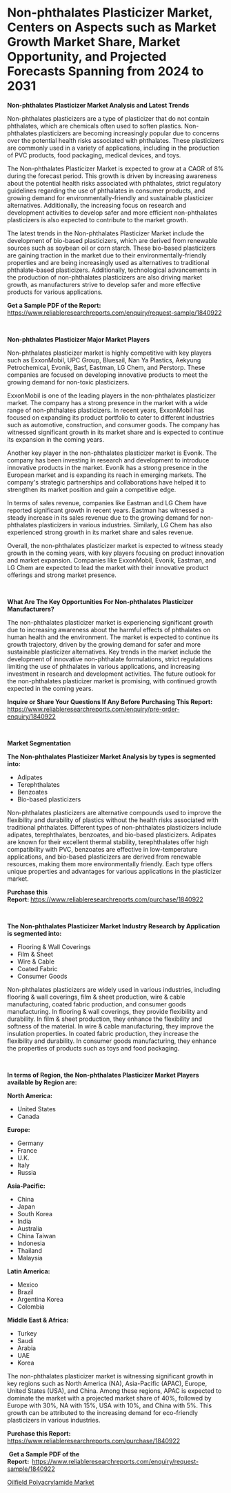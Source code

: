 <p><h1>Non-phthalates Plasticizer Market, Centers on Aspects such as Market Growth Market Share, Market Opportunity, and Projected Forecasts Spanning from 2024 to 2031</h1></p><p><strong>Non-phthalates Plasticizer Market Analysis and Latest Trends</strong></p>
<p><p>Non-phthalates plasticizers are a type of plasticizer that do not contain phthalates, which are chemicals often used to soften plastics. Non-phthalates plasticizers are becoming increasingly popular due to concerns over the potential health risks associated with phthalates. These plasticizers are commonly used in a variety of applications, including in the production of PVC products, food packaging, medical devices, and toys.</p><p>The Non-phthalates Plasticizer Market is expected to grow at a CAGR of 8% during the forecast period. This growth is driven by increasing awareness about the potential health risks associated with phthalates, strict regulatory guidelines regarding the use of phthalates in consumer products, and growing demand for environmentally-friendly and sustainable plasticizer alternatives. Additionally, the increasing focus on research and development activities to develop safer and more efficient non-phthalates plasticizers is also expected to contribute to the market growth.</p><p>The latest trends in the Non-phthalates Plasticizer Market include the development of bio-based plasticizers, which are derived from renewable sources such as soybean oil or corn starch. These bio-based plasticizers are gaining traction in the market due to their environmentally-friendly properties and are being increasingly used as alternatives to traditional phthalate-based plasticizers. Additionally, technological advancements in the production of non-phthalates plasticizers are also driving market growth, as manufacturers strive to develop safer and more effective products for various applications.</p></p>
<p><strong>Get a Sample PDF of the Report:&nbsp;</strong> <a href="https://www.reliableresearchreports.com/enquiry/request-sample/1840922">https://www.reliableresearchreports.com/enquiry/request-sample/1840922</a></p>
<p>&nbsp;</p>
<p><strong>Non-phthalates Plasticizer Major Market Players</strong></p>
<p><p>Non-phthalates plasticizer market is highly competitive with key players such as ExxonMobil, UPC Group, Bluesail, Nan Ya Plastics, Aekyung Petrochemical, Evonik, Basf, Eastman, LG Chem, and Perstorp. These companies are focused on developing innovative products to meet the growing demand for non-toxic plasticizers.</p><p>ExxonMobil is one of the leading players in the non-phthalates plasticizer market. The company has a strong presence in the market with a wide range of non-phthalates plasticizers. In recent years, ExxonMobil has focused on expanding its product portfolio to cater to different industries such as automotive, construction, and consumer goods. The company has witnessed significant growth in its market share and is expected to continue its expansion in the coming years.</p><p>Another key player in the non-phthalates plasticizer market is Evonik. The company has been investing in research and development to introduce innovative products in the market. Evonik has a strong presence in the European market and is expanding its reach in emerging markets. The company's strategic partnerships and collaborations have helped it to strengthen its market position and gain a competitive edge.</p><p>In terms of sales revenue, companies like Eastman and LG Chem have reported significant growth in recent years. Eastman has witnessed a steady increase in its sales revenue due to the growing demand for non-phthalates plasticizers in various industries. Similarly, LG Chem has also experienced strong growth in its market share and sales revenue.</p><p>Overall, the non-phthalates plasticizer market is expected to witness steady growth in the coming years, with key players focusing on product innovation and market expansion. Companies like ExxonMobil, Evonik, Eastman, and LG Chem are expected to lead the market with their innovative product offerings and strong market presence.</p></p>
<p>&nbsp;</p>
<p><strong>What Are The Key Opportunities For Non-phthalates Plasticizer Manufacturers?</strong></p>
<p><p>The non-phthalates plasticizer market is experiencing significant growth due to increasing awareness about the harmful effects of phthalates on human health and the environment. The market is expected to continue its growth trajectory, driven by the growing demand for safer and more sustainable plasticizer alternatives. Key trends in the market include the development of innovative non-phthalate formulations, strict regulations limiting the use of phthalates in various applications, and increasing investment in research and development activities. The future outlook for the non-phthalates plasticizer market is promising, with continued growth expected in the coming years.</p></p>
<p><strong>Inquire or Share Your Questions If Any Before Purchasing This Report:</strong> <a href="https://www.reliableresearchreports.com/enquiry/pre-order-enquiry/1840922">https://www.reliableresearchreports.com/enquiry/pre-order-enquiry/1840922</a></p>
<p>&nbsp;</p>
<p><strong>Market Segmentation</strong></p>
<p><strong>The Non-phthalates Plasticizer Market Analysis by types is segmented into:</strong></p>
<p><ul><li>Adipates</li><li>Terephthalates</li><li>Benzoates</li><li>Bio-based plasticizers</li></ul></p>
<p><p>Non-phthalates plasticizers are alternative compounds used to improve the flexibility and durability of plastics without the health risks associated with traditional phthalates. Different types of non-phthalates plasticizers include adipates, terephthalates, benzoates, and bio-based plasticizers. Adipates are known for their excellent thermal stability, terephthalates offer high compatibility with PVC, benzoates are effective in low-temperature applications, and bio-based plasticizers are derived from renewable resources, making them more environmentally friendly. Each type offers unique properties and advantages for various applications in the plasticizer market.</p></p>
<p><strong>Purchase this Report:&nbsp;</strong><a href="https://www.reliableresearchreports.com/purchase/1840922">https://www.reliableresearchreports.com/purchase/1840922</a></p>
<p>&nbsp;</p>
<p><strong>The Non-phthalates Plasticizer Market Industry Research by Application is segmented into:</strong></p>
<p><ul><li>Flooring & Wall Coverings</li><li>Film & Sheet</li><li>Wire & Cable</li><li>Coated Fabric</li><li>Consumer Goods</li></ul></p>
<p><p>Non-phthalates plasticizers are widely used in various industries, including flooring & wall coverings, film & sheet production, wire & cable manufacturing, coated fabric production, and consumer goods manufacturing. In flooring & wall coverings, they provide flexibility and durability. In film & sheet production, they enhance the flexibility and softness of the material. In wire & cable manufacturing, they improve the insulation properties. In coated fabric production, they increase the flexibility and durability. In consumer goods manufacturing, they enhance the properties of products such as toys and food packaging.</p></p>
<p>&nbsp;</p>
<p><strong>In terms of Region, the Non-phthalates Plasticizer Market Players available by Region are:</strong></p>
<p>
    <p> <strong> North America: </strong>
        <ul>
            <li>United States</li>
            <li>Canada</li>
        </ul>
        </p> 
    <p> <strong> Europe: </strong>
        <ul>
            <li>Germany</li>
            <li>France</li>
            <li>U.K.</li>
            <li>Italy</li>
            <li>Russia</li>
        </ul>
        </p> 
    <p> <strong> Asia-Pacific: </strong>
        <ul>
            <li>China</li>
            <li>Japan</li>
            <li>South Korea</li>
            <li>India</li>
            <li>Australia</li>
            <li>China Taiwan</li>
            <li>Indonesia</li>
            <li>Thailand</li>
            <li>Malaysia</li>
        </ul>
        </p> 
    <p> <strong> Latin America: </strong>
        <ul>
            <li>Mexico</li>
            <li>Brazil</li>
            <li>Argentina Korea</li>
            <li>Colombia</li>
        </ul>
        </p> 
    <p> <strong> Middle East & Africa: </strong>
        <ul>
            <li>Turkey</li>
            <li>Saudi</li>
            <li>Arabia</li>
            <li>UAE</li>
            <li>Korea</li>
        </ul>
    </p>
    </p>
<p><p>The non-phthalates plasticizer market is witnessing significant growth in key regions such as North America (NA), Asia-Pacific (APAC), Europe, United States (USA), and China. Among these regions, APAC is expected to dominate the market with a projected market share of 40%, followed by Europe with 30%, NA with 15%, USA with 10%, and China with 5%. This growth can be attributed to the increasing demand for eco-friendly plasticizers in various industries.</p></p>
<p><strong>Purchase this Report: </strong><a href="https://www.reliableresearchreports.com/purchase/1840922">https://www.reliableresearchreports.com/purchase/1840922</a></p>
<p>&nbsp;<strong>Get a Sample PDF of the Report:&nbsp;&nbsp;</strong><a href="https://www.reliableresearchreports.com/enquiry/request-sample/1840922">https://www.reliableresearchreports.com/enquiry/request-sample/1840922</a></p>
<p><strong></strong></p>
<p><p><a href="https://github.com/nicholepatriciadoylenwnrjr0/Market-Research-Report-List-1/blob/main/oilfield-polyacrylamide-market.md">Oilfield Polyacrylamide Market</a></p></p>